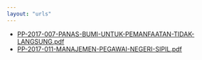 ```yaml
---
layout: "urls"
---
```

* [PP-2017-007-PANAS-BUMI-UNTUK-PEMANFAATAN-TIDAK-LANGSUNG.pdf](PP-2017-007-PANAS-BUMI-UNTUK-PEMANFAATAN-TIDAK-LANGSUNG.pdf)
* [PP-2017-011-MANAJEMEN-PEGAWAI-NEGERI-SIPIL.pdf](PP-2017-011-MANAJEMEN-PEGAWAI-NEGERI-SIPIL.pdf)
